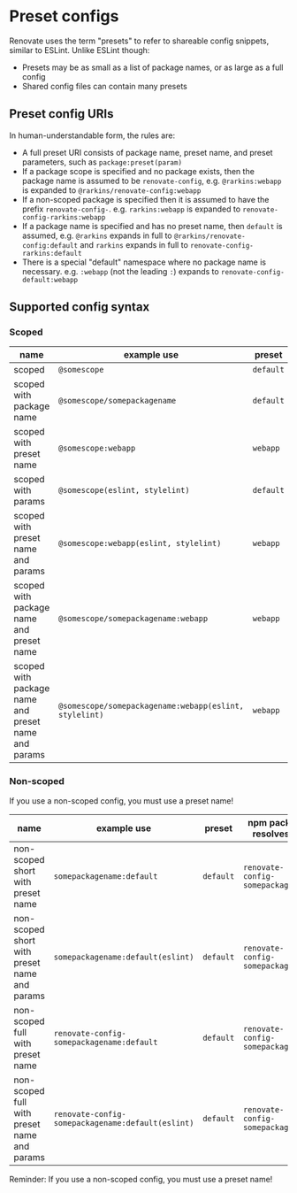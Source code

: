 # Preset configs

Renovate uses the term "presets" to refer to shareable config snippets, similar to ESLint.
Unlike ESLint though:

- Presets may be as small as a list of package names, or as large as a full config
- Shared config files can contain many presets

## Preset config URIs

In human-understandable form, the rules are:

- A full preset URI consists of package name, preset name, and preset parameters, such as `package:preset(param)`
- If a package scope is specified and no package exists, then the package name is assumed to be `renovate-config`, e.g. `@rarkins:webapp` is expanded to `@rarkins/renovate-config:webapp`
- If a non-scoped package is specified then it is assumed to have the prefix `renovate-config-`. e.g. `rarkins:webapp` is expanded to `renovate-config-rarkins:webapp`
- If a package name is specified and has no preset name, then `default` is assumed, e.g. `@rarkins` expands in full to `@rarkins/renovate-config:default` and `rarkins` expands in full to `renovate-config-rarkins:default`
- There is a special "default" namespace where no package name is necessary. e.g. `:webapp` (not the leading `:`) expands to `renovate-config-default:webapp`

## Supported config syntax

### Scoped

| name                                                | example use                                            | preset    | npm package resolves as      | parameters           |
| --------------------------------------------------- | ------------------------------------------------------ | --------- | ---------------------------- | -------------------- |
| scoped                                              | `@somescope`                                           | `default` | `@somescope/renovate-config` | none                 |
| scoped with package name                            | `@somescope/somepackagename`                           | `default` | `@somescope/somepackagename` | none                 |
| scoped with preset name                             | `@somescope:webapp`                                    | `webapp`  | `@somescope/renovate-config` | none                 |
| scoped with params                                  | `@somescope(eslint, stylelint)`                        | `default` | `@somescope/renovate-config` | `eslint` `stylelint` |
| scoped with preset name and params                  | `@somescope:webapp(eslint, stylelint)`                 | `webapp`  | `@somescope/renovate-config` | `eslint` `stylelint` |
| scoped with package name and preset name            | `@somescope/somepackagename:webapp`                    | `webapp`  | `@somescope/somepackagename` | none                 |
| scoped with package name and preset name and params | `@somescope/somepackagename:webapp(eslint, stylelint)` | `webapp`  | `@somescope/somepackagename` | `eslint` `stylelint` |

### Non-scoped

If you use a non-scoped config, you must use a preset name!

| name                                         | example use                                       | preset    | npm package resolves as           | parameters |
| -------------------------------------------- | ------------------------------------------------- | --------- | --------------------------------- | ---------- |
| non-scoped short with preset name            | `somepackagename:default`                         | `default` | `renovate-config-somepackagename` | none       |
| non-scoped short with preset name and params | `somepackagename:default(eslint)`                 | `default` | `renovate-config-somepackagename` | `eslint`   |
| non-scoped full with preset name             | `renovate-config-somepackagename:default`         | `default` | `renovate-config-somepackagename` | none       |
| non-scoped full with preset name and params  | `renovate-config-somepackagename:default(eslint)` | `default` | `renovate-config-somepackagename` | `eslint`   |

Reminder: If you use a non-scoped config, you must use a preset name!
